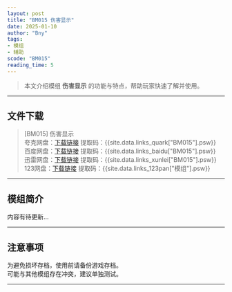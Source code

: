 ```yaml
---
layout: post
title: "BM015 伤害显示"
date: 2025-01-10
author: "Bny"
tags: 
- 模组
- 辅助
scode: "BM015"
reading_time: 5
---
```


> 本文介绍模组 **伤害显示** 的功能与特点，帮助玩家快速了解并使用。

---

## 文件下载

> [BM015] 伤害显示  
夸克网盘：[下载链接]({{site.data.links_quark["BM015"].url}}) 提取码：{{site.data.links_quark["BM015"].psw}}  
百度网盘：[下载链接]({{site.data.links_baidu["BM015"].url}}) 提取码：{{site.data.links_baidu["BM015"].psw}}  
迅雷网盘：[下载链接]({{site.data.links_xunlei["BM015"].url}}) 提取码：{{site.data.links_xunlei["BM015"].psw}}  
123网盘：[下载链接]({{site.data.links_123pan["模组"].url}}) 提取码：{{site.data.links_123pan["模组"].psw}}  

---

## 模组简介

>  
内容有待更新...  

---

## 注意事项

>  
为避免损坏存档，使用前请备份游戏存档。  
可能与其他模组存在冲突，建议单独测试。  

---

